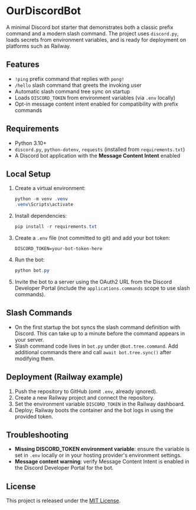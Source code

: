 # OurDiscordBot

A minimal Discord bot starter that demonstrates both a classic prefix command and a modern slash command. The project uses `discord.py`, loads secrets from environment variables, and is ready for deployment on platforms such as Railway.

## Features
- `!ping` prefix command that replies with `pong!`
- `/hello` slash command that greets the invoking user
- Automatic slash command tree sync on startup
- Loads `DISCORD_TOKEN` from environment variables (via `.env` locally)
- Opt-in message content intent enabled for compatibility with prefix commands

## Requirements
- Python 3.10+
- `discord.py`, `python-dotenv`, `requests` (installed from `requirements.txt`)
- A Discord bot application with the **Message Content Intent** enabled

## Local Setup
1. Create a virtual environment:
   ```powershell
   python -m venv .venv
   .venv\Scripts\activate
   ```
2. Install dependencies:
   ```powershell
   pip install -r requirements.txt
   ```
3. Create a `.env` file (not committed to git) and add your bot token:
   ```env
   DISCORD_TOKEN=your-bot-token-here
   ```
4. Run the bot:
   ```powershell
   python bot.py
   ```
5. Invite the bot to a server using the OAuth2 URL from the Discord Developer Portal (include the `applications.commands` scope to use slash commands).

## Slash Commands
- On the first startup the bot syncs the slash command definition with Discord. This can take up to a minute before the command appears in your server.
- Slash command code lives in `bot.py` under `@bot.tree.command`. Add additional commands there and call `await bot.tree.sync()` after modifying them.

## Deployment (Railway example)
1. Push the repository to GitHub (omit `.env`, already ignored).
2. Create a new Railway project and connect the repository.
3. Set the environment variable `DISCORD_TOKEN` in the Railway dashboard.
4. Deploy; Railway boots the container and the bot logs in using the provided token.

## Troubleshooting
- **Missing DISCORD_TOKEN environment variable**: ensure the variable is set in `.env` locally or in your hosting provider's environment settings.
- **Message content warning**: verify Message Content Intent is enabled in the Discord Developer Portal for the bot.

## License
This project is released under the [MIT License](LICENSE).
